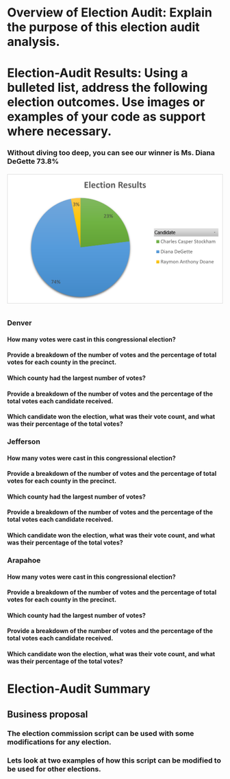 # Overview of Election Audit: Explain the purpose of this election audit analysis.
# Election-Audit Results: Using a bulleted list, address the following election outcomes. Use images or examples of your code as support where necessary.
### Without diving too deep, you can see our winner is Ms. Diana DeGette 73.8%
###### ![Election_Results](https://github.com/raineytracyn/Election-Anaylsis/blob/main/Resources/Election%20Results.png)
### Denver
#### How many votes were cast in this congressional election?
#### Provide a breakdown of the number of votes and the percentage of total votes for each county in the precinct.
#### Which county had the largest number of votes?
#### Provide a breakdown of the number of votes and the percentage of the total votes each candidate received.
#### Which candidate won the election, what was their vote count, and what was their percentage of the total votes?
### Jefferson
#### How many votes were cast in this congressional election?
#### Provide a breakdown of the number of votes and the percentage of total votes for each county in the precinct.
#### Which county had the largest number of votes?
#### Provide a breakdown of the number of votes and the percentage of the total votes each candidate received.
#### Which candidate won the election, what was their vote count, and what was their percentage of the total votes?
### Arapahoe
#### How many votes were cast in this congressional election?
#### Provide a breakdown of the number of votes and the percentage of total votes for each county in the precinct.
#### Which county had the largest number of votes?
#### Provide a breakdown of the number of votes and the percentage of the total votes each candidate received.
#### Which candidate won the election, what was their vote count, and what was their percentage of the total votes?
# Election-Audit Summary
## Business proposal
### The election commission script can be used with some modifications for any election.
####
### Lets look at two examples of how this script can be modified to be used for other elections.
####
